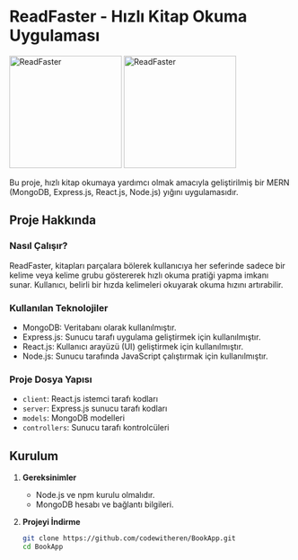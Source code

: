 # ReadFaster - Hızlı Kitap Okuma Uygulaması

<img src="https://i.hizliresim.com/4uzbo95.png" alt="ReadFaster" width="200"> <img src="https://i.hizliresim.com/s5rejv2.png" alt="ReadFaster" width="200">

Bu proje, hızlı kitap okumaya yardımcı olmak amacıyla geliştirilmiş bir MERN (MongoDB, Express.js, React.js, Node.js) yığını uygulamasıdır.

## Proje Hakkında

### Nasıl Çalışır?

ReadFaster, kitapları parçalara bölerek kullanıcıya her seferinde sadece bir kelime veya kelime grubu göstererek hızlı okuma pratiği yapma imkanı sunar. Kullanıcı, belirli bir hızda kelimeleri okuyarak okuma hızını artırabilir.

### Kullanılan Teknolojiler

- MongoDB: Veritabanı olarak kullanılmıştır.
- Express.js: Sunucu tarafı uygulama geliştirmek için kullanılmıştır.
- React.js: Kullanıcı arayüzü (UI) geliştirmek için kullanılmıştır.
- Node.js: Sunucu tarafında JavaScript çalıştırmak için kullanılmıştır.

### Proje Dosya Yapısı

- `client`: React.js istemci tarafı kodları
- `server`: Express.js sunucu tarafı kodları
- `models`: MongoDB modelleri
- `controllers`: Sunucu tarafı kontrolcüleri

## Kurulum

1. **Gereksinimler**
   - Node.js ve npm kurulu olmalıdır.
   - MongoDB hesabı ve bağlantı bilgileri.

2. **Projeyi İndirme**
   ```bash
   git clone https://github.com/codewitheren/BookApp.git
   cd BookApp
